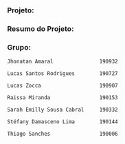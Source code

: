 ### Projeto: 

### Resumo do Projeto:

### Grupo:
```
Jhonatan Amaral               190932

Lucas Santos Rodrigues        190727

Lucas Zocca                   190907

Raissa Miranda                190153

Sarah Emilly Sousa Cabral     190332

Stéfany Damasceno Lima        190144

Thiago Sanches                190006
```

